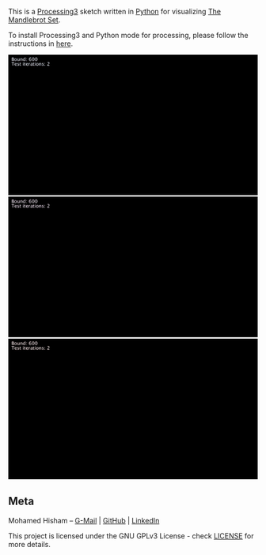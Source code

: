 This is a [Processing3](https://processing.org/) sketch written in [Python](https://www.python.org/) for visualizing [The Mandlebrot Set](https://en.wikipedia.org/wiki/Mandelbrot_set).

To install Processing3 and Python mode for processing, please follow the instructions in [here](https://github.com/Mhmd-Hisham/Fractals/blob/master/InstallingProcessing3.md).

![Mandlebrot set blue](https://github.com/Mhmd-Hisham/Fractals/blob/master/mandlebrot_set/demo/mandlebrot_set_horizontal_blue_600x.gif)
![Mandlebrot set violet](https://github.com/Mhmd-Hisham/Fractals/blob/master/mandlebrot_set/demo/mandlebrot_set_horizontal_violet_600x.gif)
![Mandlebrot set violet](https://github.com/Mhmd-Hisham/Fractals/blob/master/mandlebrot_set/demo/mandlebrot_set_vertical_red_600x.gif)


## Meta

Mohamed Hisham – [G-Mail](mailto:Mohamed00Hisham@Gmail.com) | [GitHub](https://github.com/Mhmd-Hisham) | [LinkedIn](https://www.linkedin.com/in/Mhmd-Hisham/)


This project is licensed under the GNU GPLv3 License - check [LICENSE](https://github.com/Mhmd-Hisham/Fractals/blob/master/LICENSE) for more details.

